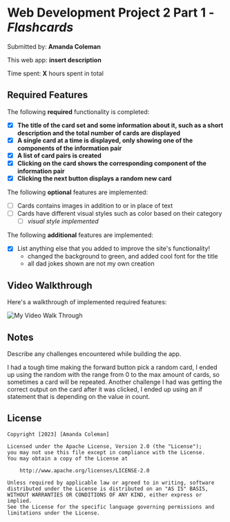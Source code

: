 # Web Development Project 2 Part 1 - *Flashcards*

Submitted by: **Amanda Coleman**

This web app: **insert description**

Time spent: **X** hours spent in total

## Required Features

The following **required** functionality is completed:

- [x] **The title of the card set and some information about it, such as a short description and the total number of cards are displayed**
- [x] **A single card at a time is displayed, only showing one of the components of the information pair**
- [x] **A list of card pairs is created**
- [x] **Clicking on the card shows the corresponding component of the information pair**
- [x] **Clicking the next button displays a random new card**

The following **optional** features are implemented:

- [ ] Cards contains images in addition to or in place of text
- [ ] Cards have different visual styles such as color based on their category
  - [ ] *visual style implemented*

The following **additional** features are implemented:

* [x] List anything else that you added to improve the site's functionality!
  - changed the background to green, and added cool font for the title
  - all dad jokes shown are not my own creation

## Video Walkthrough

Here's a walkthrough of implemented required features:

![My Video Walk Through](https://media.giphy.com/media/v1.Y2lkPTc5MGI3NjExYmU4Y2ViYjU3OGRkNzdhOGEwODliOTY0ZjJiOTgxMDRkYThjMGEyOSZjdD1n/Cq1oXP0Arr9Mg7OkoV/giphy.gif)


## Notes

Describe any challenges encountered while building the app.

I had a tough time making the forward button pick a random card, I ended up using the random with the range from 0 to the max amount of cards, so sometimes a card will be repeated. Another challenge I had was getting the correct output on the card after it was clicked, I ended up using an if statement that is depending on the value in count. 

## License

    Copyright [2023] [Amanda Coleman]

    Licensed under the Apache License, Version 2.0 (the "License");
    you may not use this file except in compliance with the License.
    You may obtain a copy of the License at

        http://www.apache.org/licenses/LICENSE-2.0

    Unless required by applicable law or agreed to in writing, software
    distributed under the License is distributed on an "AS IS" BASIS,
    WITHOUT WARRANTIES OR CONDITIONS OF ANY KIND, either express or implied.
    See the License for the specific language governing permissions and
    limitations under the License.